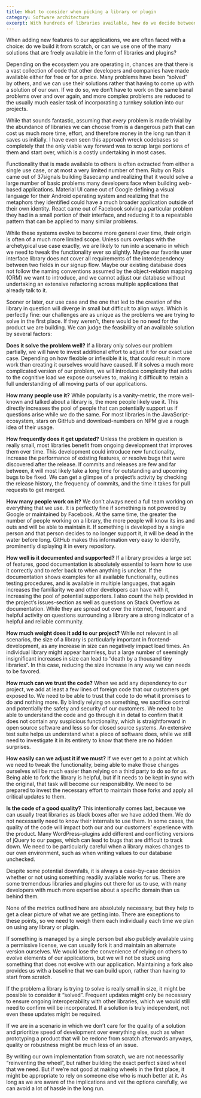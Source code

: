 ```yaml
---
title: What to consider when picking a library or plugin
category: Software architecture
excerpt: With hundreds of libraries available, how do we decide between them? When does “roll your own” make sense?
---
```

When adding new features to our applications, we are often faced with a choice: do we build it from scratch, or can we use one of the many solutions that are freely available in the form of libraries and plugins?

Depending on the ecosystem you are operating in, chances are that there is a vast collection of code that other developers and companies have made available either for free or for a price. Many problems have been “solved” by others, and we can use their solutions rather that having to come up with a solution of our own. If we do so, we don’t have to work on the same banal problems over and over again, and more complex problems are reduced to the usually much easier task of incorporating a turnkey solution into our projects.

While that sounds fantastic, assuming that _every_ problem is made trivial by the abundance of libraries we can choose from is a dangerous path that can cost us much more time, effort, and therefore money in the long run than it saves us initially. I have even seen this approach wreck codebases so completely that the only viable way forward was to scrap large portions of them and start over, which is a costly undertaking in most cases.

Functionality that is made available to others is often extracted from either a single use case, or at most a very limited number of them. Ruby on Rails came out of 37signals building Basecamp and realizing that it would solve a large number of basic problems many developers face when building web-based applications. Material UI came out of Google defining a visual language for their Android operating system and realizing that the metaphors they identified could have a much broader application outside of their own identity. React came out of Facebook solving a particular problem they had in a small portion of their interface, and reducing it to a repeatable pattern that can be applied to many similar problems.

While these systems evolve to become more general over time, their origin is often of a much more limited scope. Unless ours overlaps with the archetypical use case exactly, we are likely to run into a scenario in which we need to tweak the functionality ever so slightly. Maybe our favorite user interface library does not cover all requirements of the interdependency between two fields in our signup flow. Maybe our existing database does not follow the naming conventions assumed by the object-relation mapping (ORM) we want to introduce, and we cannot adjust our database without undertaking an extensive refactoring across multiple applications that already talk to it.

Sooner or later, our use case and the one that led to the creation of the library in question will diverge in small but difficult to align ways. Which is perfectly fine: our challenges are as unique as the problems we are trying to solve in the first place. If they weren’t, there would be no need for the product we are building. We can judge the feasibility of an available solution by several factors:

**Does it solve the problem well?** If a library only solves our problem partially, we will have to invest additional effort to adjust it for our exact use case. Depending on how flexible or inflexible it is, that could result in more work than creating it ourselves would have caused. If it solves a much more complicated version of our problem, we will introduce complexity that adds to the cognitive load we expose ourselves to, making it difficult to retain a full understanding of all moving parts of our applications.

**How many people use it?** While popularity is a vanity-metric, the more well-known and talked about a library is, the more people likely use it. This directly increases the pool of people that can potentially support us if questions arise while we do the same. For most libraries in the JavaScript-ecosystem, stars on GitHub and download-numbers on NPM give a rough idea of their usage.

**How frequently does it get updated?** Unless the problem in question is really small, most libraries benefit from ongoing development that improves them over time. This development could introduce new functionality, increase the performance of existing features, or resolve bugs that were discovered after the release. If commits and releases are few and far between, it will most likely take a long time for outstanding and upcoming bugs to be fixed. We can get a glimpse of a project’s activity by checking the release history, the frequency of commits, and the time it takes for pull requests to get merged.

**How many people work on it?** We don’t always need a full team working on everything that we use. It is perfectly fine if something is not powered by Google or maintained by Facebook. At the same time, the greater the number of people working on a library, the more people will know its ins and outs and will be able to maintain it. If something is developed by a single person and that person decides to no longer support it, it will be dead in the water before long. GitHub makes this information very easy to identify, prominently displaying it in every repository.

**How well is it documented and supported?** If a library provides a large set of features, good documentation is absolutely essential to learn how to use it correctly and to refer back to when anything is unclear. If the documentation shows examples for all available functionality, outlines testing procedures, and is available in multiple languages, that again increases the familiarity we and other developers can have with it, increasing the pool of potential supporters. I also count the help provided in the project’s issues-section as well as questions on Stack Overflow as documentation. While they are spread out over the internet, frequent and helpful activity on questions surrounding a library are a strong indicator of a helpful and reliable community.

**How much weight does it add to our project?** While not relevant in all scenarios, the size of a library is particularly important in frontend-development, as any increase in size can negatively impact load times. An individual library might appear harmless, but a large number of seemingly insignificant increases in size can lead to “death by a thousand tiny libraries”. In this case, reducing the size increase in any way we can needs to be favored.

**How much can we trust the code?** When we add any dependency to our project, we add at least a few lines of foreign code that our customers get exposed to. We need to be able to trust that code to do what it promises to do and nothing more. By blindly relying on something, we sacrifice control and potentially the safety and security of our customers. We need to be able to understand the code and go through it in detail to confirm that it does not contain any suspicious functionality, which is straightforward in open source software and less so for closed source systems. An extensive test suite helps us understand what a piece of software does, while we still need to investigate it in its entirety to know that there are no hidden surprises.

**How easily can we adjust it if we must?** If we ever get to a point at which we need to tweak the functionality, being able to make those changes ourselves will be much easier than relying on a third party to do so for us. Being able to fork the library is helpful, but if it needs to be kept in sync with the original, that task will become our responsibility. We need to be prepared to invest the necessary effort to maintain those forks and apply all critical updates to them.

**Is the code of a good quality?** This intentionally comes last, because we can usually treat libraries as black boxes after we have added them. We do not necessarily need to know their internals to use them. In some cases, the quality of the code will impact both our and our customers’ experience with the product. Many WordPress-plugins add different and conflicting versions of jQuery to our pages, which can lead to bugs that are difficult to track down. We need to be particularly careful when a library makes changes to our own environment, such as when writing values to our database unchecked.

Despite some potential downfalls, it is always a case-by-case decision whether or not using something readily available works for us. There are some tremendous libraries and plugins out there for us to use, with many developers with much more expertise about a specific domain than us behind them.

None of the metrics outlined here are absolutely necessary, but they help to get a clear picture of what we are getting into. There are exceptions to these points, so we need to weigh them each individually each time we plan on using any library or plugin.

If something is managed by a single person but also publicly available using a permissive license, we can usually fork it and maintain an alternate version ourselves. We would lose the convenience of relying on others to evolve elements of our applications, but we will not be stuck using something that does not evolve with our application. Maintaining a fork also provides us with a baseline that we can build upon, rather than having to start from scratch.

If the problem a library is trying to solve is really small in size, it might be possible to consider it “solved”. Frequent updates might only be necessary to ensure ongoing interoperability with other libraries, which we would still need to confirm will be incorporated. If a solution is truly independent, not even these updates might be required.

If we are in a scenario in which we don’t care for the quality of a solution and prioritize speed of development over everything else, such as when prototyping a product that will be redone from scratch afterwards anyways, quality or robustness might be much less of an issue.

By writing our own implementation from scratch, we are not necessarily “reinventing the wheel”, but rather building the exact perfect sized wheel that we need. But if we’re not good at making wheels in the first place, it might be appropriate to rely on someone else who is much better at it. As long as we are aware of the implications and vet the options carefully, we can avoid a lot of hassle in the long run.
